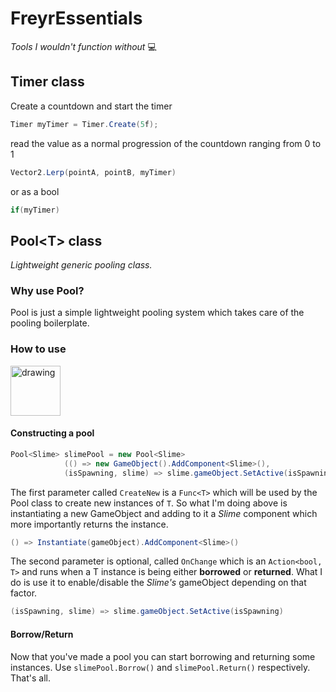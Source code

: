 # FreyrEssentials
*Tools I wouldn't function without* 💻


## Timer class
Create a countdown and start the timer
``` c#
Timer myTimer = Timer.Create(5f);
```
read the value as a normal progression of the countdown ranging from 0 to 1
``` c#
Vector2.Lerp(pointA, pointB, myTimer)
```
or as a bool
``` c#
if(myTimer)
```

## Pool\<T> class  
_Lightweight generic pooling class._

### Why use Pool?
Pool is just a simple lightweight pooling system which takes care of the pooling boilerplate.

### How to use
<img src="https://static.wikia.nocookie.net/dragonquest/images/6/60/Slime_Artwork.png/revision/latest/scale-to-width-down/1000?cb=20201021141416" alt="drawing" width="80"/><img/>

#### Constructing a pool
``` c#
Pool<Slime> slimePool = new Pool<Slime>
            (() => new GameObject().AddComponent<Slime>(),
            (isSpawning, slime) => slime.gameObject.SetActive(isSpawning));
```
The first parameter called `CreateNew` is a `Func<T>` which will be used
by the Pool class to create new instances of `T`.
So what I'm doing above is instantiating a new GameObject and adding to it a _Slime_ component which more importantly returns the instance.
``` c#
() => Instantiate(gameObject).AddComponent<Slime>() 
```
The second parameter is optional, called `OnChange` which is an `Action<bool, T>` and runs when a T instance is being either __borrowed__ or __returned__.
What I do is use it to enable/disable the _Slime's_ gameObject depending on that factor.
``` c#
(isSpawning, slime) => slime.gameObject.SetActive(isSpawning)
```
#### Borrow/Return
Now that you've made a pool you can start borrowing and returning some instances. Use `slimePool.Borrow()` and `slimePool.Return()` respectively. That's all.
